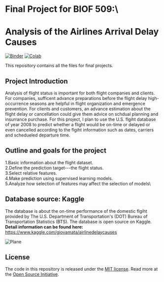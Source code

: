 # Final Project for BIOF 509:\
# Analysis of the Airlines Arrival Delay Causes

[![Binder](https://mybinder.org/badge_logo.svg)](https://mybinder.org/v2/gh/Wolfking2015/final-project/master?urlpath=lab/tree/final-project.ipynb)
[![Colab](https://colab.research.google.com/assets/colab-badge.svg)](https://colab.research.google.com/github/Wolfking2015/final-project/blob/master/final-project.ipynb)

This repository contains all the files for final projects.

## Project Introduction
Analysis of flight status is important for both flight companies and clients. For companies, sufficent advance preparations before the flight delay high-occurrence seasons are helpful in flight organization and emergence prevention. For clients and customers, an advance estimation about the flight delay or cancellation could give them advice on schdual planning and insurrance purchase. For this project, I plan to use the U.S. flgiht database of year 2008 to predict whether a flight would be on-time or delayed or even cancelled according to the flgiht information such as dates, carriers and schedueled departure time.

## Outline and goals for the project
1.Basic information about the flight dataset.\
2.Define the prediction target---the flight status.\
3.Select relative features.\
4.Make prediction using supervised learning models.\
5.Analyze how selection of features may affect the selection of models\

## Database source: Kaggle
The database is about the on-time performance of the domestic flgiht provided by The U.S. Department of Transportation's (DOT) Bureau of Transportation Statistics (BTS). The database is open source on Kaggle. \
**Detail information can be found here:** \
<https://www.kaggle.com/giovamata/airlinedelaycauses>

![Plane](https://opensource.com/sites/default/files/styles/image-full-size/public/lead-images/plane_travel_world_international.png?itok=jG3sYPty)


## License

The code in this repository is released under the [MIT license](LICENSE-CODE). Read more at the [Open Source Initiative](https://opensource.org/licenses/MIT).

